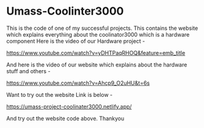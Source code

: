 # Umass-Coolinter3000
This is the code of one of my successful projects. This contains the website which explains everything about the coolinator3000 which is a hardware component
Here is the video of our Hardware project -

https://www.youtube.com/watch?v=yDHTPaqRHOQ&feature=emb_title

And here is the video of our website which explains about the hardware stuff and others - 

https://www.youtube.com/watch?v=Ahcp9_O2uHU&t=6s

Want to try out the website Link is below - 

https://umass-project-coolinater3000.netlify.app/

And try out the website code above. 
Thankyou
